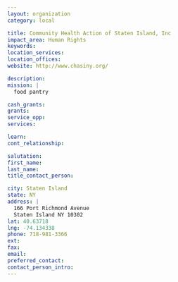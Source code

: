 ```yaml
---
layout: organization
category: local

title: Community Health Action of Staten Island, Inc
impact_area: Human Rights
keywords: 
location_services: 
location_offices: 
website: http://www.chasiny.org/

description: 
mission: |
  food pantry

cash_grants: 
grants: 
service_opp: 
services: 

learn: 
cont_relationship: 

salutation: 
first_name: 
last_name: 
title_contact_person: 

city: Staten Island
state: NY
address: |
  166 Port Richmond Avenue  
  Staten Island NY 10302
lat: 40.63718
lng: -74.134338
phone: 718-981-3366
ext: 
fax: 
email: 
preferred_contact: 
contact_person_intro: 
---
```

